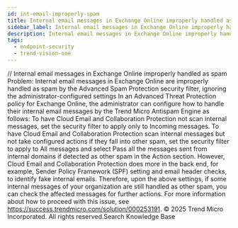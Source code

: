 ```yaml
---
id: int-email-improperly-spam
title: Internal email messages in Exchange Online improperly handled as spam
sidebar_label: Internal email messages in Exchange Online improperly handled as spam
description: Internal email messages in Exchange Online improperly handled as spam
tags:
  - endpoint-security
  - trend-vision-one
---
```


/*<![CDATA[*/ $('#title').html($('meta[name=map-description]').attr('content')); /*]]>*/ Internal email messages in Exchange Online improperly handled as spam Problem: Internal email messages in Exchange Online are improperly handled as spam by the Advanced Spam Protection security filter, ignoring the administrator-configured settings In an Advanced Threat Protection policy for Exchange Online, the administrator can configure how to handle their internal email messages by the Trend Micro Antispam Engine as follows: To have Cloud Email and Collaboration Protection not scan internal messages, set the security filter to apply only to Incoming messages. To have Cloud Email and Collaboration Protection scan internal messages but not take configured actions if they fall into other spam, set the security filter to apply to All messages and select Pass all the messages sent from internal domains if detected as other spam in the Action section. However, Cloud Email and Collaboration Protection does more in the back end, for example, Sender Policy Framework (SPF) setting and email header checks, to identify fake internal emails. Therefore, upon the above settings, if some internal messages of your organization are still handled as other spam, you can check the affected messages for further actions. For more information about how to proceed with this issue, see https://success.trendmicro.com/solution/000253191. © 2025 Trend Micro Incorporated. All rights reserved.Search Knowledge Base